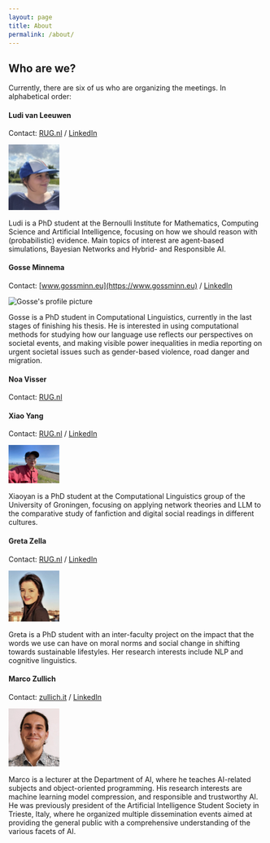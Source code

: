 ```yaml
---
layout: page
title: About
permalink: /about/
---
```



## Who are we?

Currently, there are six of us who are organizing the meetings. In alphabetical order:

#### Ludi van Leeuwen
Contact: [RUG.nl](https://www.rug.nl/staff/l.s.van.leeuwen/) / [LinkedIn](https://www.linkedin.com/in/ludi-van-leeuwen-485967172/)

<img src="/img/ludi-profile.jpg" alt="Ludi's profile picture" width=100px />

Ludi is a PhD student at the Bernoulli Institute for Mathematics, Computing Science and Artificial Intelligence, focusing on how we should reason with (probabilistic) evidence. Main topics of interest are agent-based simulations, Bayesian Networks and Hybrid- and Responsible AI.


#### Gosse Minnema
Contact: [www.gossminn.eu](https://www.gossminn.eu) / [LinkedIn](https://www.linkedin.com/in/gosseminnema/)

<img src="https://www.gossminn.eu/img/linkedin_profile.jpeg" alt="Gosse's profile picture" width=100px />

Gosse is a PhD student in Computational Linguistics, currently in the last stages of finishing his thesis. He is interested in using computational methods for studying how our language use reflects our perspectives on societal events, and making visible power inequalities in media reporting on urgent societal issues such as gender-based violence, road danger and migration.

#### Noa Visser
Contact: [RUG.nl](https://www.rug.nl/staff/noa.visser/)

#### Xiao Yang

Contact: [RUG.nl](https://www.rug.nl/staff/xiaoyan.yang/) / [LinkedIn](https://www.linkedin.com/in/xiaoyan-%E6%99%93%E7%87%95-yang-%E6%9D%A8-37678917b/)

<img src="/img/xiaoyan-profile.jpg" alt="Xiaoyan's profile picture" width=100px />

Xiaoyan is a PhD student at the Computational Linguistics group of the University of Groningen, focusing on applying network theories and LLM to the comparative study of fanfiction and digital social readings in different cultures. 



#### Greta Zella
Contact: [RUG.nl](https://www.rug.nl/staff/g.zella/) / [LinkedIn](https://www.linkedin.com/in/greta-zella-0a71aa1b5/)

<img src="/img/greta-profile.jpg" alt="Greta's profile picture" width=100px />

Greta is a PhD student with an inter-faculty project on the impact that the words we use can have on moral norms and social change in shifting towards sustainable lifestyles. Her research interests include NLP and cognitive linguistics.


#### Marco Zullich
Contact: [zullich.it](https://zullich.it/) / [LinkedIn](https://www.linkedin.com/in/marco-zullich-00559660/)

<img src="/img/marco-profile.png" alt="Marco's profile picture" width=100px />

Marco is a lecturer at the Department of AI, where he teaches AI-related subjects and object-oriented programming. His research interests are machine learning model compression, and responsible and trustworthy AI. He was previously president of the Artificial Intelligence Student Society in Trieste, Italy, where he organized multiple dissemination events aimed at providing the general public with a comprehensive understanding of the various facets of AI.
